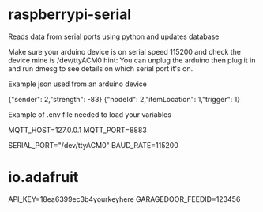 # raspberrypi-serial
Reads data from serial ports using python and updates database

Make sure your arduino device is on serial speed 115200 and check the device mine is /dev/ttyACM0
hint: You can unplug the arduino then plug it in and run dmesg to see details on which serial port it's on.

Example json used from an arduino device

{"sender": 2,"strength": -83}
{"nodeId": 2,"itemLocation": 1,"trigger": 1}

Example of .env file needed to load your variables


MQTT_HOST=127.0.0.1
MQTT_PORT=8883

SERIAL_PORT="/dev/ttyACM0"
BAUD_RATE=115200

# io.adafruit
API_KEY=18ea6399ec3b4yourkeyhere
GARAGEDOOR_FEEDID=123456

